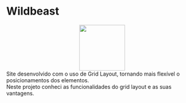 # Wildbeast
<div align="center">
  <img src="https://user-images.githubusercontent.com/92189897/153906444-08c5808a-53f2-42db-b0ff-fed89be1674d.svg" width="120px"></img>
</div>
Site desenvolvido com o uso de Grid Layout, tornando mais flexível o posicionamentos dos elementos.
<br>
Neste projeto conheci as funcionalidades do grid layout e as suas vantagens.
